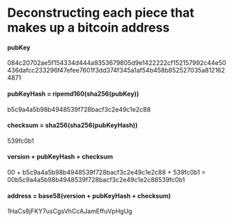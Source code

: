 # Deconstructing each piece that makes up a bitcoin address

#### pubKey 
084c20702ae5f154334d444a9353679805d9e1422222cf152157992c44e50436dafcc233296f47efee7601f3dd374f345a1af54b458b852527035a8121624871
#### pubKeyHash = ripemd160(sha256(pubKey))
b5c9a4a5b98b4948539f728bacf3c2e49c1e2c88
#### checksum = sha256(sha256(pubKeyHash))
539fc0b1
#### version + pubKeyHash + checksum
00 + b5c9a4a5b98b4948539f728bacf3c2e49c1e2c88 + 539fc0b1 = 00b5c9a4a5b98b4948539f728bacf3c2e49c1e2c88539fc0b1
#### address = base58(version + pubKeyHash + checksum)
1HaCs8jFKY7usCgsVhCcAJamEffuVpHgUg
